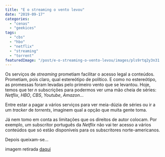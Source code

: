 ```yaml
---
title: "E o streaming o vento levou"
date: "2019-09-17"
categories: 
  - "cenas"
  - "geekices"
tags: 
  - "cbs"
  - "hbo"
  - "netflix"
  - "streaming"
  - "torrent"
featuredImage: "/post/e-o-streaming-o-vento-levou/images/pls9rtq2y3n31.jpg"
---
```


Os serviços de _streaming_ prometiam facilitar o acesso legal a conteúdos. Prometiam, pois claro, qual estereótipo de político. E como no estereótipo, as promessas foram levadas pelo primeiro vento que se levantou. Hoje, temos que ter _n_ subscrições para podermos ver uma mão cheia de séries: _Netflix_, _HBO_, _CBS_, _Youtube_, _Amazon_...

Entre estar a pagar a vários serviços para ver meia-dúzia de séries ou ir a um _tracker_ de _torrents_, imaginem qual a opção que muita gente toma.

Já nem tomo em conta as limitações que os direitos de autor colocam. Por exemplo, um subscritor português da _Netflix_ não vai ter acesso a vários conteúdos que só estão disponíveis para os subscritores norte-americanos.

Depois queixam-se...

imagem retirada [daqui](https://www.reddit.com/r/comics/comments/d5dmqk/hello_old_friend_oc/)
